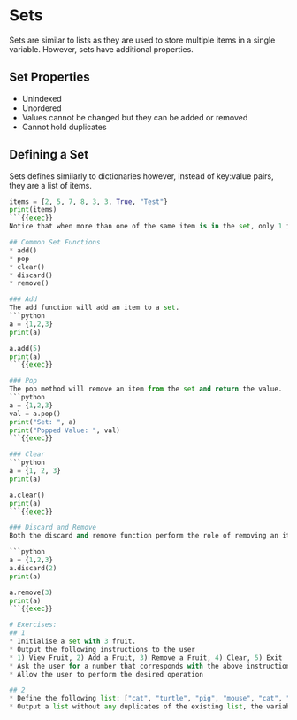 # Sets
Sets are similar to lists as they are used to store multiple items in a single variable. However, sets have additional properties.

## Set Properties
* Unindexed
* Unordered
* Values cannot be changed but they can be added or removed
* Cannot hold duplicates

## Defining a Set
Sets defines similarly to dictionaries however, instead of key:value pairs, they are a list of items.
```python
items = {2, 5, 7, 8, 3, 3, True, "Test"}
print(items)
```{{exec}}
Notice that when more than one of the same item is in the set, only 1 instance of the item is kept in the set. Additionally, the items in the set are randomly shuffled.

## Common Set Functions
* add()
* pop
* clear()
* discard()
* remove()

### Add
The add function will add an item to a set.
```python
a = {1,2,3}
print(a)

a.add(5)
print(a)
```{{exec}}

### Pop
The pop method will remove an item from the set and return the value.
```python
a = {1,2,3}
val = a.pop()
print("Set: ", a)
print("Popped Value: ", val)
```{{exec}}

### Clear
```python
a = {1, 2, 3}
print(a)

a.clear()
print(a)
```{{exec}}

### Discard and Remove
Both the discard and remove function perform the role of removing an item from the set. However, the difference between discard and remove is that remove will throw an error message if the item is not in the set, whereas discard will not.

```python
a = {1,2,3}
a.discard(2)
print(a)

a.remove(3)
print(a)
```{{exec}}

# Exercises:
## 1
* Initialise a set with 3 fruit.
* Output the following instructions to the user
* 1) View Fruit, 2) Add a Fruit, 3) Remove a Fruit, 4) Clear, 5) Exit
* Ask the user for a number that corresponds with the above instructions
* Allow the user to perform the desired operation

## 2
* Define the following list: ["cat", "turtle", "pig", "mouse", "cat", "dog", "pig"]
* Output a list without any duplicates of the existing list, the variable that is outputted must be of a list data type 